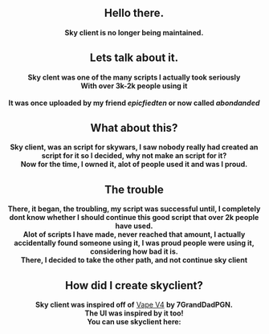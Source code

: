 <div align=center>
  <div line-height=0>
    <h2>Hello there.</h2>
  <b>Sky client is no longer being maintained.</b>
    <h2>Lets talk about it.</h2>
    <b>Sky clent was one of the many scripts I actually took seriously</b>
    <br>
    <b>With over 3k-2k people using it</b>
    <br>
    <br><b>It was once uploaded by my friend <i>epicfiedten</i> or now called <i>abondanded</i></b>
    <h2>What about this?</h2>
    <b>Sky client, was an script for skywars, I saw nobody really had created an script for it so I decided, why not make an script for it?</b>
    <br>
    <b>Now for the time, I owned it, alot of people used it and was I proud.</b>
    <br>
    <h2>The trouble</h2>
    <b>There, it began, the troubling, my script was successful until, I completely dont know whether I should continue this good script that over 2k people have used.</b>
    <br>
    <b>Alot of scripts I have made, never reached that amount, I actually accidentally found someone using it, I was proud people were using it, considering how bad it is.</b>
    <br>
    <b>There, I decided to take the other path, and not continue sky client</b>
    <h2>How did I create skyclient?</h2>
    <b>Sky client was inspired off of</b> <a href="https://github.com/7GrandDadPGN/VapeV4ForRoblox">Vape V4</a> <b>by 7GrandDadPGN.</b>
    <br>
    <b>The UI was inspired by it too!</b>
    <br>
    <b>You can use skyclient here: </b>
  </div>
</div>
